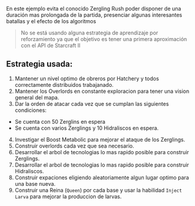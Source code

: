 En este ejemplo evita el conocido Zergling Rush poder disponer de una duración mas prolongada de la partida, presenciar algunas interesantes batallas y el efecto de los algoritmos

> No se está usando alguna estrategia de aprendizaje por reforzamiento ya que el objetivo es tener una primera aproximación con el API de Starcraft II

## Estrategia usada:

1. Mantener un nivel optimo de obreros por Hatchery y todos correctamente distribuidos trabajanado.
2. Mantener los Overlords en constante exploracion para tener una vision general del mapa.
3. Dar la orden de atacar cada vez que se cumplan las siguientes condiciones:
  - Se cuenta con 50 Zerglins en espera
  - Se cuenta con varios Zerglings y 10 Hidraliscos en espera.
4. Investigar el Boost Metabolic para mejorar el ataque de los Zerglings.
5. Construir overlords cada vez que sea necesario.
6. Desarrollar el arbol de tecnologias lo mas rapido posible para construir Zerglings.
7. Desarrollar el arbol de tecnologias lo mas rapido posible para construir Hidraliscos.
8. Construir expaciones eligiendo aleatoriamente algun lugar optimo para una base nueva.
9. Construir una Reina (`Queen`) por cada base y usar la habilidad `Inject Larva` para mejorar la produccion de larvas.